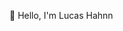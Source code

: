 👋 Hello, I'm Lucas Hahnn

<!---
Lucas-Hahnn-DEV/Lucas-Hahnn-DEV is a ✨ special ✨ repository because its `README.md` (this file) appears on your GitHub profile.
You can click the Preview link to take a look at your changes.
--->
